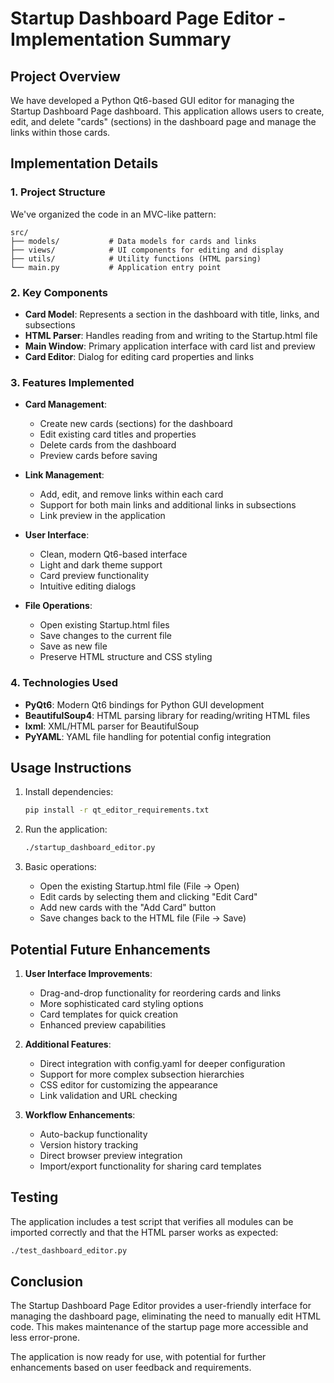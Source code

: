 # Startup Dashboard Page Editor - Implementation Summary

## Project Overview

We have developed a Python Qt6-based GUI editor for managing the Startup Dashboard Page dashboard. This application allows users to create, edit, and delete "cards" (sections) in the dashboard page and manage the links within those cards.

## Implementation Details

### 1. Project Structure

We've organized the code in an MVC-like pattern:

```
src/
├── models/           # Data models for cards and links
├── views/            # UI components for editing and display
├── utils/            # Utility functions (HTML parsing)
└── main.py           # Application entry point
```

### 2. Key Components

- **Card Model**: Represents a section in the dashboard with title, links, and subsections
- **HTML Parser**: Handles reading from and writing to the Startup.html file
- **Main Window**: Primary application interface with card list and preview
- **Card Editor**: Dialog for editing card properties and links

### 3. Features Implemented

- **Card Management**:
  - Create new cards (sections) for the dashboard
  - Edit existing card titles and properties
  - Delete cards from the dashboard
  - Preview cards before saving

- **Link Management**:
  - Add, edit, and remove links within each card
  - Support for both main links and additional links in subsections
  - Link preview in the application

- **User Interface**:
  - Clean, modern Qt6-based interface
  - Light and dark theme support
  - Card preview functionality
  - Intuitive editing dialogs

- **File Operations**:
  - Open existing Startup.html files
  - Save changes to the current file
  - Save as new file
  - Preserve HTML structure and CSS styling

### 4. Technologies Used

- **PyQt6**: Modern Qt6 bindings for Python GUI development
- **BeautifulSoup4**: HTML parsing library for reading/writing HTML files
- **lxml**: XML/HTML parser for BeautifulSoup
- **PyYAML**: YAML file handling for potential config integration

## Usage Instructions

1. Install dependencies:
   ```bash
   pip install -r qt_editor_requirements.txt
   ```

2. Run the application:
   ```bash
   ./startup_dashboard_editor.py
   ```

3. Basic operations:
   - Open the existing Startup.html file (File → Open)
   - Edit cards by selecting them and clicking "Edit Card"
   - Add new cards with the "Add Card" button
   - Save changes back to the HTML file (File → Save)

## Potential Future Enhancements

1. **User Interface Improvements**:
   - Drag-and-drop functionality for reordering cards and links
   - More sophisticated card styling options
   - Card templates for quick creation
   - Enhanced preview capabilities

2. **Additional Features**:
   - Direct integration with config.yaml for deeper configuration
   - Support for more complex subsection hierarchies
   - CSS editor for customizing the appearance
   - Link validation and URL checking

3. **Workflow Enhancements**:
   - Auto-backup functionality
   - Version history tracking
   - Direct browser preview integration
   - Import/export functionality for sharing card templates

## Testing

The application includes a test script that verifies all modules can be imported correctly and that the HTML parser works as expected:

```bash
./test_dashboard_editor.py
```

## Conclusion

The Startup Dashboard Page Editor provides a user-friendly interface for managing the dashboard page, eliminating the need to manually edit HTML code. This makes maintenance of the startup page more accessible and less error-prone.

The application is now ready for use, with potential for further enhancements based on user feedback and requirements.

